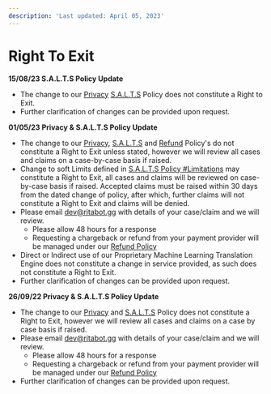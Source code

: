 ```yaml
---
description: 'Last updated: April 05, 2023'
---
```


# Right To Exit

**15/08/23 S.A.L.T.S Policy Update**

* The change to our [Privacy](privacy-policy/) [S.A.L.T.S](s.a.l.t.s-policy/) Policy does not constitute a Right to Exit.
* Further clarification of changes can be provided upon request.

**01/05/23 Privacy & S.A.L.T.S Policy Update**

* The change to our [Privacy](privacy-policy/), [S.A.L.T.S](s.a.l.t.s-policy/) and [Refund](refund-policy.md) Policy's do not constitute a Right to Exit unless stated, however we will review all cases and claims on a case-by-case basis if raised.&#x20;
* Change to soft Limits defined in [S.A.L.T.S Policy #Limitations](s.a.l.t.s-policy/#limitations) may constitute a Right to Exit, all cases and claims will be reviewed on case-by-case basis if raised. Accepted claims must be raised within 30 days from the dated change of policy, after which, further claims will not constitute a Right to Exit and claims will be denied.
* Please email dev@ritabot.gg with details of your case/claim and we will review.&#x20;
  * Please allow 48 hours for a response
  * Requesting a chargeback or refund from your payment provider will be managed under our [Refund Policy](refund-policy.md)
* Direct or Indirect use of our Proprietary Machine Learning Translation Engine does not constitute a change in service provided, as such does not constitute a Right to Exit.
* Further clarification of changes can be provided upon request.

**26/09/22 Privacy & S.A.L.T.S Policy Update**

* The change to our [Privacy](privacy-policy/) and [S.A.L.T.S](s.a.l.t.s-policy/) Policy does not constitute a Right to Exit, however we will review all cases and claims on a case by case basis if raised.&#x20;
* Please email dev@ritabot.gg with details of your case/claim and we will review.&#x20;
  * Please allow 48 hours for a response
  * Requesting a chargeback or refund from your payment provider will be managed under our [Refund Policy](refund-policy.md)
* Further clarification of changes can be provided upon request.

